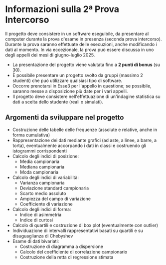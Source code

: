 # Informazioni sulla 2ª Prova Intercorso

Il progetto deve consistere in un software eseguibile, da presentare al computer durante la prova d'esame in presenza (seconda prova intercorso). Durante la prova saranno effettuate delle esecuzioni, anche modificando i dati al momento. In via eccezionale, la prova può essere discussa in uno degli appelli dei mesi di giugno-luglio 2025.

- La presentazione del progetto viene valutata fino a **2 punti di bonus** (su 30).
- È possibile presentare un progetto svolto da gruppi (massimo 2 studenti) che può utilizzare qualsiasi tipo di software.
- Occorre prenotarsi in Esse3 per l'appello in questione; se possibile, saranno messe a disposizione più date per i vari appelli.
- Il progetto deve consistere nell'effettuazione di un'indagine statistica su dati a scelta dello studente (reali o simulati).

## Argomenti da sviluppare nel progetto

- Costruzione delle tabelle delle frequenze (assolute e relative, anche in forma cumulativa)
- Rappresentazione dei dati mediante grafici (ad aste, a linee, a barre, a torta), eventualmente accorpando i dati in classi e costruendo gli istogrammi corrispondenti
- Calcolo degli indici di posizione:
    - Media campionaria
    - Mediana campionaria
    - Moda campionaria
- Calcolo degli indici di variabilità:
    - Varianza campionaria
    - Deviazione standard campionaria
    - Scarto medio assoluto
    - Ampiezza del campo di variazione
    - Coefficiente di variazione
- Calcolo degli indici di forma:
    - Indice di asimmetria
    - Indice di curtosi
- Calcolo di quartili e costruzione di box plot (eventualmente con outlier)
- Individuazione di intervalli rappresentativi basati su quartili e su disuguaglianza di Chebyshev
- Esame di dati bivariati:
    - Costruzione di diagramma a dispersione
    - Calcolo del coefficiente di correlazione campionario
    - Costruzione della retta di regressione stimata
